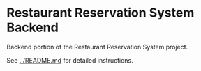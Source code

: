 # Restaurant Reservation System Backend

Backend portion of the Restaurant Reservation System project.

See [../README.md](../README.md) for detailed instructions.
